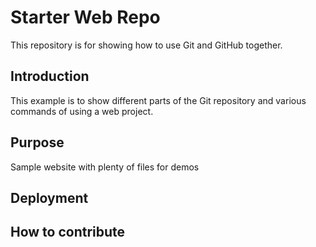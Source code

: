 # Starter Web Repo

This repository is for showing how to use Git and GitHub together.

## Introduction

This example is to show different parts of the Git repository and various commands of using a web project.

## Purpose

Sample website with plenty of files for demos

## Deployment


## How to contribute

